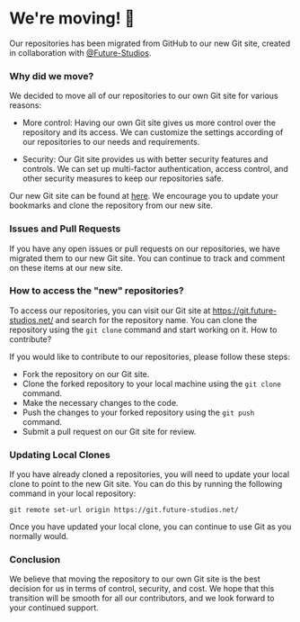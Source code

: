 # We're moving! 👋

Our repositories has been migrated from GitHub to our new Git site, created in collaboration with [@Future-Studios](https://github.com/Future-Studios).

### Why did we move?

We decided to move all of our repositories to our own Git site for various reasons:

- More control: Having our own Git site gives us more control over the repository and its access. We can customize the settings according of our repositories to our needs and requirements.

- Security: Our Git site provides us with better security features and controls. We can set up multi-factor authentication, access control, and other security measures to keep our repositories safe.

Our new Git site can be found at [here](https://git.future-studios.net/). We encourage you to update your bookmarks and clone the repository from our new site.

### Issues and Pull Requests

If you have any open issues or pull requests on our repositories, we have migrated them to our new Git site. You can continue to track and comment on these items at our new site.

### How to access the "new" repositories?

To access our repositories, you can visit our Git site at https://git.future-studios.net/ and search for the repository name. You can clone the repository using the `git clone` command and start working on it.
How to contribute?

If you would like to contribute to our repositories, please follow these steps:

- Fork the repository on our Git site.
- Clone the forked repository to your local machine using the `git clone` command.
- Make the necessary changes to the code.
- Push the changes to your forked repository using the `git push` command.
- Submit a pull request on our Git site for review.

###  Updating Local Clones

If you have already cloned a repositories, you will need to update your local clone to point to the new Git site. You can do this by running the following command in your local repository:

```
git remote set-url origin https://git.future-studios.net/
```
Once you have updated your local clone, you can continue to use Git as you normally would.

### Conclusion

We believe that moving the repository to our own Git site is the best decision for us in terms of control, security, and cost. We hope that this transition will be smooth for all our contributors, and we look forward to your continued support.

